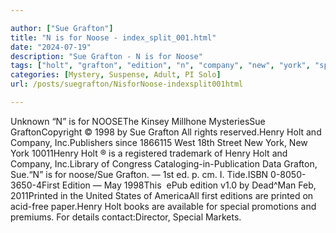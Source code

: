 ```yaml
---

author: ["Sue Grafton"]
title: "N is for Noose - index_split_001.html"
date: "2024-07-19"
description: "Sue Grafton - N is for Noose"
tags: ["holt", "grafton", "edition", "n", "company", "new", "york", "special", "unknown", "noosethe", "kinsey", "millhone", "mysteriessue", "graftoncopyright", "sue", "right", "since", "west", "street", "registered", "trademark", "henry", "congress", "data", "ed"]
categories: [Mystery, Suspense, Adult, PI Solo]
url: /posts/suegrafton/NisforNoose-indexsplit001html

---
```



Unknown
“N” is for NOOSEThe Kinsey Millhone MysteriesSue GraftonCopyright © 1998 by Sue Grafton All rights reserved.Henry Holt and Company, Inc.Publishers since 1866115 West 18th Street New York, New York 10011Henry Holt ® is a registered trademark of Henry Holt and Company, Inc.Library of Congress Cataloging-in-Publication Data Grafton, Sue.“N” is for noose/Sue Grafton. — 1st ed. p. cm. I. Tide.ISBN 0-8050-3650-4First Edition — May 1998This  ePub edition v1.0 by Dead^Man Feb, 2011Printed in the United States of AmericaAll first editions are printed on acid-free paper.Henry Holt books are available for special promotions and premiums. For details contact:Director, Special Markets.
